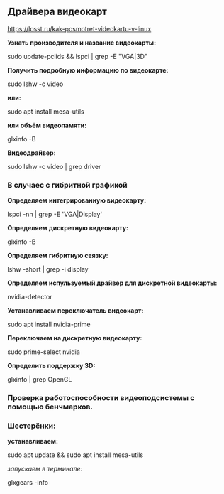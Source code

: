 ## Драйвера видеокарт

https://losst.ru/kak-posmotret-videokartu-v-linux

**Узнать производителя и название видеокарты:**

sudo update-pciids && lspci | grep -E "VGA|3D"

**Получить подробную информацию по видеокарте:**

sudo lshw -c video

**или:**

sudo apt install mesa-utils

**или объём видеопамяти:**

glxinfo -B

**Видеодрайвер:**

sudo lshw -c video | grep driver

### В случаес с гибритной графикой

**Определяем интегрированную видеокарту:**

lspci -nn | grep -E 'VGA|Display'

**Определяем дискретную видеокарту:**

glxinfo -B

**Определяем гибритную связку:**

lshw -short | grep -i  display

**Определяем испульзуемый драйвер для дискретной видеокарты:**

nvidia-detector

**Устанавливаем переключатель видеокарт:**

sudo apt install nvidia-prime

**Переключаем на дискретную видеокарту:**

sudo prime-select nvidia

**Определить поддержку 3D:**

glxinfo | grep OpenGL

### Проверка работоспособности видеоподсистемы с помощью бенчмарков.

### Шестерёнки:

**устанавливаем:**

sudo apt update && sudo apt install mesa-utils

*запускаем в терминале:* 

glxgears -info
